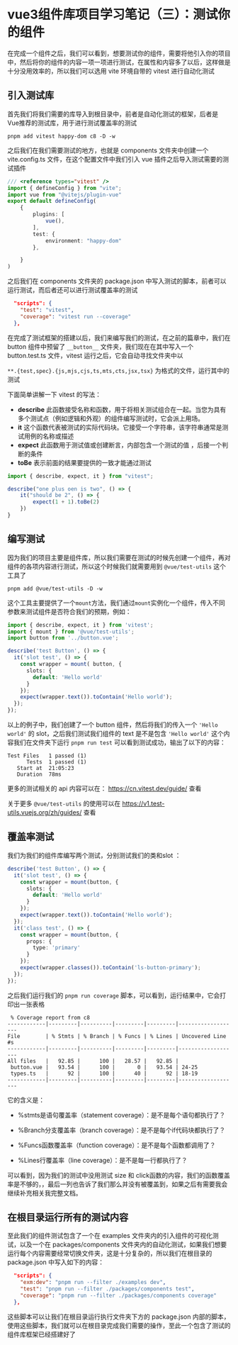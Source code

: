 # vue3组件库项目学习笔记（三）：测试你的组件

在完成一个组件之后，我们可以看到，想要测试你的组件，需要将他引入你的项目中，然后将你的组件的内容一项一项进行测试，在属性和内容多了以后，这样做是十分没用效率的，所以我们可以选用 vite 环境自带的 vitest 进行自动化测试

## 引入测试库

首先我们将我们需要的库导入到根目录中，前者是自动化测试的框架，后者是 Vue推荐的测试库，用于进行测试覆盖率的测试

```shell
pnpm add vitest happy-dom c8 -D -w 
```

之后我们在我们需要测试的地方，也就是 components 文件夹中创建一个 vite.config.ts 文件，在这个配置文件中我们引入 vue 插件之后导入测试需要的测试插件

```typescript
/// <reference types="vitest" />
import { defineConfig } from "vite";
import vue from "@vitejs/plugin-vue"
export default defineConfig(
    {
        plugins: [
            vue(),
        ],
        test: {
            environment: "happy-dom"
        },

    }
)
```

之后我们在  components  文件夹的 package.json 中写入测试的脚本，前者可以运行测试，而后者还可以进行测试覆盖率的测试

```json
  "scripts": {
    "test": "vitest",
    "coverage": "vitest run --coverage"
  },
```

在完成了测试框架的搭建以后，我们来编写我们的测试，在之前的篇章中，我们在 button 组件中预留了 `__button__` 文件夹，我们现在在其中写入一个 button.test.ts 文件，vitest 运行之后，它会自动寻找文件夹中以

`**.{test,spec}.{js,mjs,cjs,ts,mts,cts,jsx,tsx}` 为格式的文件，运行其中的测试

下面简单讲解一下 vitest 的写法：

- **describe** 此函数接受名称和函数，用于将相关测试组合在一起。当您为具有多个测试点（例如逻辑和外观）的组件编写测试时，它会派上用场。 
- **it** 这个函数代表被测试的实际代码块。它接受一个字符串，该字符串通常是测试用例的名称或描述
- **expect** 此函数用于测试值或创建断言，内部包含一个测试的值 ，后接一个判断的条件
- **toBe**  表示前面的结果要提供的一致才能通过测试

```typescript
import { describe, expect, it } from "vitest";

describe("one plus oen is two", () => {
    it("should be 2", () => {
        expect(1 + 1).toBe(2)
    })
}
```

## 编写测试

因为我们的项目主要是组件库，所以我们需要在测试的时候先创建一个组件，再对组件的各项内容进行测试，所以这个时候我们就需要用到 `@vue/test-utils` 这个工具了

```shell
pnpm add @vue/test-utils -D -w   
```

这个工具主要提供了一个`mount`方法，我们通过`mount`实例化一个组件，传入不同参数来测试组件是否符合我们的预期，例如：

```typescript
import { describe, expect, it } from 'vitest';
import { mount } from '@vue/test-utils';
import button from '../button.vue';

describe('test Button', () => {
  it('slot test', () => {
    const wrapper = mount( button, {
      slots: {
        default: 'Hello world'
      }
    });
    expect(wrapper.text()).toContain('Hello world');
  });
});
```

以上的例子中，我们创建了一个 button 组件，然后将我们的传入一个 `'Hello world'` 的 slot，之后我们测试我们组件的 text 是不是包含 `'Hello world'` 这个内容我们在文件夹下运行 `pnpm run test` 可以看到测试成功，输出了以下的内容：

```shell
Test Files   1 passed (1)
      Tests  1 passed (1)
   Start at  21:05:23
   Duration  78ms
```

更多的测试相关的 api 内容可以在： https://cn.vitest.dev/guide/ 查看

关于更多 `@vue/test-utils` 的使用可以在  https://v1.test-utils.vuejs.org/zh/guides/ 查看

## 覆盖率测试

我们为我们的组件库编写两个测试，分别测试我们的类和slot ：

```typescript
describe('test Button', () => {
  it('slot test', () => {
    const wrapper = mount(button, {
      slots: {
        default: 'Hello world'
      }
    });
    expect(wrapper.text()).toContain('Hello world');
  });
  it('class test', () => {
    const wrapper = mount(button, {
      props: {
        type: 'primary'
      }
    });
    expect(wrapper.classes()).toContain('ls-button-primary');
  });
});

```

之后我们运行我们的 `pnpm run coverage` 脚本，可以看到，运行结果中，它会打印出一张表格

```shell
 % Coverage report from c8
------------|---------|----------|---------|---------|-------------------
File        | % Stmts | % Branch | % Funcs | % Lines | Uncovered Line #s
------------|---------|----------|---------|---------|-------------------
All files   |   92.85 |      100 |   28.57 |   92.85 |
 button.vue |   93.54 |      100 |       0 |   93.54 | 24-25
 types.ts   |      92 |      100 |      40 |      92 | 18-19
------------|---------|----------|---------|---------|-------------------
```

它的含义是：

- %stmts是语句覆盖率（statement coverage）：是不是每个语句都执行了？

- %Branch分支覆盖率（branch coverage）：是不是每个if代码块都执行了？

- %Funcs函数覆盖率（function coverage）：是不是每个函数都调用了？

- %Lines行覆盖率（line coverage）：是不是每一行都执行了？

可以看到，因为我们的测试中没用测试 size 和 click函数的内容，我们的函数覆盖率是不够的，，最后一列也告诉了我们那么并没有被覆盖到，如果之后有需要我会继续补充相关我完整文档。



## 在根目录运行所有的测试内容

至此我们的组件测试包含了一个在 examples 文件夹内的引入组件的可视化测试，以及一个在 packages/components 文件夹内的自动化测试，如果我们想要运行每个内容需要经常切换文件夹，这是十分复杂的，所以我们在根目录的 package.json 中写入如下的内容：

```json
  "scripts": {
    "exm:dev": "pnpm run --filter ./examples dev",
    "test": "pnpm run --filter ./packages/components test",
    "coverage": "pnpm run --filter ./packages/components coverage"
  },
```

这些脚本可以让我们在根目录运行执行文件夹下方的 package.json 内部的脚本，使用这些脚本，我们就可以在根目录完成我们需要的操作，至此一个包含了测试的组件库框架已经搭建好了

